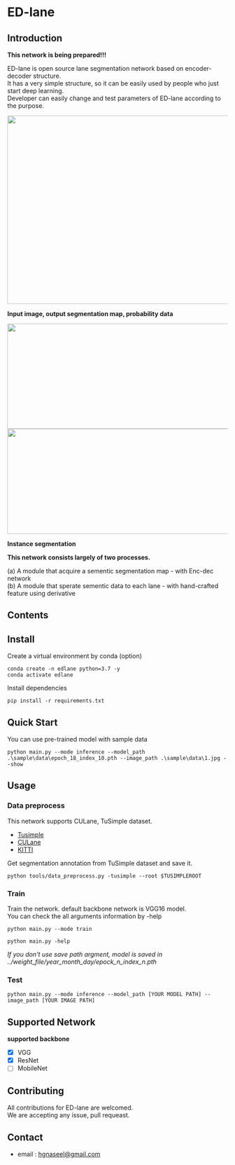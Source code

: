 # ED-lane

## Introduction

**This network is being prepared!!!**  
  
ED-lane is open source lane segmentation network based on encoder-decoder structure.  
It has a very simple structure, so it can be easily used by people who just start deep learning.  
Developer can easily change and test parameters of ED-lane according to the purpose.  



<image width="600" height="430" src="sample/readme_image/file1.png">  
  
**Input image, output segmentation map, probability data**  

<image width="600" height="240" src="sample/readme_image/file2.png">
<image width="600" height="240" src="sample/readme_image/file3.png">  
  
**Instance segmentation**  
   

<p></p>  

**This network consists largely of two processes.**  
  
(a) A module that acquire a sementic segmentation map - with Enc-dec network  
(b) A module that sperate sementic data to each lane - with hand-crafted feature using derivative  
## Contents  

## Install  

Create a virtual environment by conda (option)

```
conda create -n edlane python=3.7 -y
conda activate edlane
```

Install dependencies
```
pip install -r requirements.txt
```

## Quick Start

You can use pre-trained model with sample data
```
python main.py --mode inference --model_path .\sample\data\epoch_18_index_10.pth --image_path .\sample\data\1.jpg --show

```
## Usage


### **Data preprocess**  

This network supports CULane, TuSimple dataset.  
* [Tusimple](https://github.com/TuSimple/tusimple-benchmark/issues/3)  
* [CULane](https://xingangpan.github.io/projects/CULane.html)  
* [KITTI](http://www.cvlibs.net/datasets/kitti/eval_road.php)  

Get segmentation annotation from TuSimple dataset and save it.
```
python tools/data_preprocess.py -tusimple --root $TUSIMPLEROOT
```

### **Train**  

Train the network. default backbone network is VGG16 model.  
You can check the all arguments information by -help
```
python main.py --mode train  

python main.py -help
```
*If you don't use save path argment, model is saved in ../weight_file/year_month_day/epock_n_index_n.pth*

### **Test**  

```
python main.py --mode inference --model_path [YOUR MODEL PATH] --image_path [YOUR IMAGE PATH]

```

## Supported Network

**supported backbone**

 - [x] VGG  
 - [x] ResNet  
 - [ ] MobileNet  

## Contributing

All contributions for ED-lane are welcomed.  
We are accepting any issue, pull requeast.  

## Contact

* email : hgnaseel@gmail.com

<!-- ## Licenses
## Reference -->